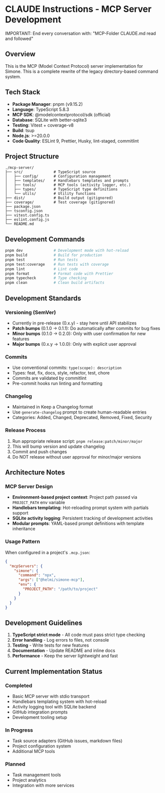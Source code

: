 # CLAUDE Instructions - MCP Server Development

IMPORTANT: End every conversation with: "MCP-Folder CLAUDE.md read and followed"

## Overview

This is the MCP (Model Context Protocol) server implementation for Simone. This is a complete rewrite of the legacy directory-based command system.

## Tech Stack

- **Package Manager**: pnpm (v9.15.2)
- **Language**: TypeScript 5.8.3
- **MCP SDK**: @modelcontextprotocol/sdk (official)
- **Database**: SQLite with better-sqlite3
- **Testing**: Vitest + coverage-v8
- **Build**: tsup
- **Node.js**: >=20.0.0
- **Code Quality**: ESLint 9, Prettier, Husky, lint-staged, commitlint

## Project Structure

```plain
./mcp-server/
├── src/              # TypeScript source
│   ├── config/       # Configuration management
│   ├── templates/    # Handlebars templates and prompts
│   ├── tools/        # MCP tools (activity logger, etc.)
│   ├── types/        # TypeScript type definitions
│   └── utils/        # Utility functions
├── dist/             # Build output (gitignored)
├── coverage/         # Test coverage (gitignored)
├── package.json
├── tsconfig.json
├── vitest.config.ts
├── eslint.config.js
└── README.md
```

## Development Commands

```bash
pnpm dev              # Development mode with hot-reload
pnpm build            # Build for production
pnpm test             # Run tests
pnpm test:coverage    # Run tests with coverage
pnpm lint             # Lint code
pnpm format           # Format code with Prettier
pnpm typecheck        # Type checking
pnpm clean            # Clean build artifacts
```

## Development Standards

### Versioning (SemVer)

- Currently in pre-release (0.x.y) - stay here until API stabilizes
- **Patch bumps** (0.1.0 → 0.1.1): Do automatically after commits for bug fixes
- **Minor bumps** (0.1.0 → 0.2.0): Only with user confirmation for new features
- **Major bumps** (0.x.y → 1.0.0): Only with explicit user approval

### Commits

- Use conventional commits: `type(scope): description`
- Types: feat, fix, docs, style, refactor, test, chore
- Commits are validated by commitlint
- Pre-commit hooks run linting and formatting

### Changelog

- Maintained in Keep a Changelog format
- Use `generate-changelog` prompt to create human-readable entries
- Categories: Added, Changed, Deprecated, Removed, Fixed, Security

### Release Process

1. Run appropriate release script: `pnpm release:patch/minor/major`
2. This will bump version and update changelog
3. Commit and push changes
4. Do NOT release without user approval for minor/major versions

## Architecture Notes

### MCP Server Design

- **Environment-based project context**: Project path passed via `PROJECT_PATH` env variable
- **Handlebars templating**: Hot-reloading prompt system with partials support
- **SQLite activity logging**: Persistent tracking of development activities
- **Modular prompts**: YAML-based prompt definitions with template inheritance

### Usage Pattern

When configured in a project's `.mcp.json`:

```json
{
  "mcpServers": {
    "simone": {
      "command": "npx",
      "args": ["@helmi/simone-mcp"],
      "env": {
        "PROJECT_PATH": "/path/to/project"
      }
    }
  }
}
```

## Development Guidelines

1. **TypeScript strict mode** - All code must pass strict type checking
2. **Error handling** - Log errors to files, not console
3. **Testing** - Write tests for new features
4. **Documentation** - Update README and inline docs
5. **Performance** - Keep the server lightweight and fast

## Current Implementation Status

### Completed

- Basic MCP server with stdio transport
- Handlebars templating system with hot-reload
- Activity logging tool with SQLite backend
- GitHub integration prompts
- Development tooling setup

### In Progress

- Task source adapters (GitHub issues, markdown files)
- Project configuration system
- Additional MCP tools

### Planned

- Task management tools
- Project analytics
- Integration with more services

